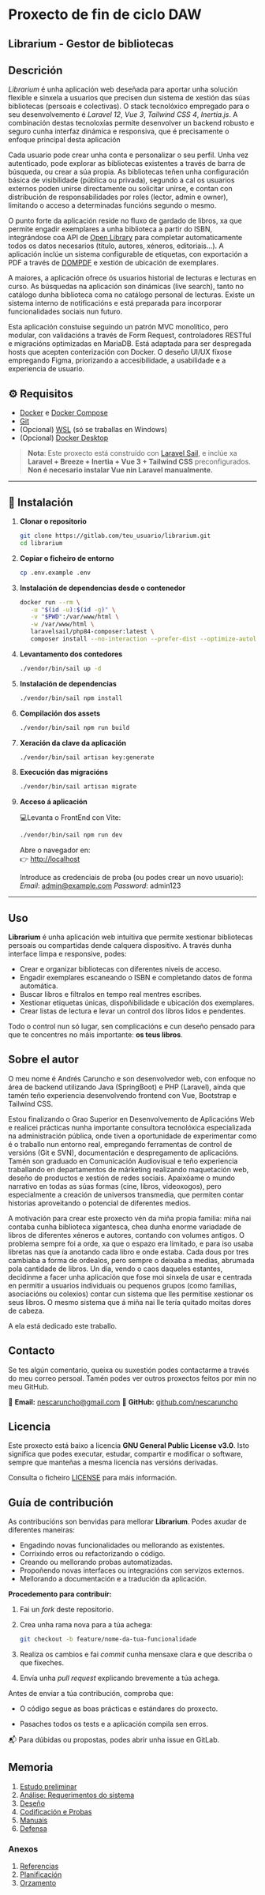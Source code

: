 # Proxecto de fin de ciclo DAW

## Librarium - Gestor de bibliotecas

## Descrición

*Librarium* é unha aplicación web deseñada para aportar unha solución flexible e sinxela a usuarios que precisen dun sistema de xestión das súas bibliotecas (persoais e colectivas). O stack tecnolóxico empregado para o seu desenvolvemento é *Laravel 12*, *Vue 3*, *Tailwind CSS 4*, *Inertia.js*. A combinación destas tecnoloxías permite desenvolver un backend robusto e seguro cunha interfaz dinámica e responsiva, que é precisamente o enfoque principal desta aplicación

Cada usuario pode crear unha conta e personalizar o seu perfil. Unha vez autenticado, pode explorar as bibliotecas existentes a través de barra de búsqueda, ou crear a súa propia. As bibliotecas teñen unha configuración básica de visibilidade (pública ou privada), segundo a cal os usuarios externos poden unirse directamente ou solicitar unirse, e contan con distribución de responsabilidades por roles (lector, admin e owner), limitando o acceso a determinadas funcións segundo o mesmo.

O punto forte da aplicación reside no fluxo de gardado de libros, xa que permite engadir exemplares a unha biblioteca a partir do ISBN, integrándose coa API de [Open Library](https://openlibrary.org/dev/docs/api/books) para completar automaticamente todos os datos necesarios (título, autores, xéneros, editoriais...). A aplicación inclúe un sistema configurable de etiquetas, con exportación a PDF a través de [DOMPDF](https://github.com/barryvdh/laravel-dompdf) e xestión de ubicación de exemplares.

A maiores, a aplicación ofrece ós usuarios historial de lecturas e lecturas en curso. As búsquedas na aplicación son dinámicas (live search), tanto no catálogo dunha biblioteca coma no catálogo personal de lecturas. Existe un sistema interno de notificacións e está preparada para incorporar funcionalidades sociais nun futuro.

Esta aplicación constuise seguindo un patrón MVC monolítico, pero modular, con validacións a través de Form Request, controladores RESTful e migracións optimizadas en MariaDB. Está adaptada para ser despregada hosts que acepten conterización con Docker. O deseño UI/UX fíxose empregando Figma, priorizando a accesibilidade, a usabilidade e a experiencia de usuario.

## ⚙️ Requisitos

- [Docker](https://www.docker.com/) e [Docker Compose](https://docs.docker.com/compose/)
- [Git](https://git-scm.com/)
- (Opcional) [WSL](https://learn.microsoft.com/es-es/windows/wsl/install) (só se traballas en Windows)
- (Opcional) [Docker Desktop](https://www.docker.com/products/docker-desktop/)

> **Nota**: Este proxecto está construído con [Laravel Sail](https://laravel.com/docs/sail), e inclúe xa **Laravel + Breeze + Inertia + Vue 3 + Tailwind CSS** preconfigurados.  
> **Non é necesario instalar Vue nin Laravel manualmente.**

---

## 🚀 Instalación

1. **Clonar o repositorio**

   ```bash
   git clone https://gitlab.com/teu_usuario/librarium.git
   cd librarium
   ```

2. **Copiar o ficheiro de entorno**

   ```bash
   cp .env.example .env
   ```

3. **Instalación de dependencias desde o contenedor**

   ```bash
   docker run --rm \
      -u "$(id -u):$(id -g)" \
      -v "$PWD":/var/www/html \
      -w /var/www/html \
      laravelsail/php84-composer:latest \
      composer install --no-interaction --prefer-dist --optimize-autoloader
   ```

4. **Levantamento dos contedores**

   ```bash
   ./vendor/bin/sail up -d
   ```

5. **Instalación de dependencias**

   ```bash
   ./vendor/bin/sail npm install
   ```

6. **Compilación dos assets**

   ```bash
   ./vendor/bin/sail npm run build
   ```

7. **Xeración da clave da aplicación**

   ```bash
   ./vendor/bin/sail artisan key:generate
   ```

8. **Execución das migracións**

   ```bash
   ./vendor/bin/sail artisan migrate
   ```

9. **Acceso á aplicación**

   💻Levanta o FrontEnd con Vite:

   ```bash
   ./vendor/bin/sail npm run dev
   
   ```

   Abre o navegador en:  
   👉 [http://localhost](http://localhost)

   Introduce as credenciais de proba (ou podes crear un novo usuario):
   *Email*: <admin@example.com>
   *Password*: admin123

---

## Uso

**Librarium** é unha aplicación web intuitiva que permite xestionar bibliotecas persoais ou compartidas dende calquera dispositivo. A través dunha interface limpa e responsive, podes:

- Crear e organizar bibliotecas con diferentes niveis de acceso.
- Engadir exemplares escaneando o ISBN e completando datos de forma automática.
- Buscar libros e filtralos en tempo real mentres escribes.
- Xestionar etiquetas únicas, dispoñibilidade e ubicación dos exemplares.
- Crear listas de lectura e levar un control dos libros lidos e pendentes.

Todo o control nun só lugar, sen complicacións e cun deseño pensado para que te concentres no máis importante: **os teus libros**.

## Sobre el autor

O meu nome é Andrés Caruncho e son desenvolvedor web, con enfoque no área de backend utilizando Java (SpringBoot) e PHP (Laravel), aínda que tamén teño experiencia desenvolvendo frontend con Vue, Bootstrap e Tailwind CSS.

Estou finalizando o Grao Superior en Desenvolvemento de Aplicacións Web e realicei prácticas nunha importante consultora tecnolóxica especializada na administración pública, onde tiven a oportunidade de experimentar como é o traballo nun entorno real, empregando ferramentas de control de versións (Git e SVN), documentación e despregamento de aplicacións. Tamén son graduado en Comunicación Audiovisual e teño experiencia traballando en departamentos de márketing realizando maquetación web, deseño de productos e xestión de redes sociais. Apaixóame o mundo narrativo en todas as súas formas (cine, libros, videoxogos), pero especialmente a creación de universos transmedia, que permiten contar historias aproveitando o potencial de diferentes medios.

A motivación para crear este proxecto vén da miña propia familia: miña nai contaba cunha biblioteca xigantesca, chea dunha enorme variadade de libros de diferentes xéneros e autores, contando con volumes antigos. O problema sempre foi a orde, xa que o espazo era limitado, e para iso usaba libretas nas que ía anotando cada libro e onde estaba. Cada dous por tres cambiaba a forma de ordealos, pero sempre o deixaba a medias, abrumada pola cantidade de libros. Un día, vendo o caos daqueles estantes, decidinme a facer unha aplicación que fose moi sinxela de usar e centrada en permitir a usuarios individuais ou pequenos grupos (como familias, asociacións ou colexios) contar cun sistema que lles permitise xestionar os seus libros. O mesmo sistema que á miña nai lle tería quitado moitas dores de cabeza.

A ela está dedicado este traballo.

## Contacto

Se tes algún comentario, queixa ou suxestión podes contactarme a través do meu correo persoal. Tamén podes ver outros proxectos feitos por min no meu GitHub.

📧 **Email:** [nescaruncho@gmail.com](mailto:nescaruncho@gmail.com)
💼 **GitHub:** [github.com/nescaruncho](https://github.com/nescaruncho)

## Licencia

Este proxecto está baixo a licencia **GNU General Public License v3.0**.
Isto significa que podes executar, estudar, compartir e modificar o software, sempre que manteñas a mesma licencia nas versións derivadas.

Consulta o ficheiro [LICENSE](./LICENSE) para máis información.

## Guía de contribución

As contribucións son benvidas para mellorar **Librarium**. Podes axudar de diferentes maneiras:

- Engadindo novas funcionalidades ou mellorando as existentes.
- Corrixindo erros ou refactorizando o código.
- Creando ou mellorando probas automatizadas.
- Propoñendo novas interfaces ou integracións con servizos externos.
- Mellorando a documentación e a tradución da aplicación.

**Procedemento para contribuír:**

1. Fai un *fork* deste repositorio.

2. Crea unha rama nova para a túa achega:

   ```bash
   git checkout -b feature/nome-da-tua-funcionalidade
   ```

3. Realiza os cambios e fai *commit* cunha mensaxe clara e que describa o que fixeches.

4. Envía unha *pull request* explicando brevemente a túa achega.

Antes de enviar a túa contribución, comproba que:

- O código segue as boas prácticas e estándares do proxecto.

- Pasaches todos os tests e a aplicación compila sen erros.

📬 Para dúbidas ou propostas, podes abrir unha issue en GitLab.

## Memoria

1. [Estudo preliminar](doc/templates/1_estudo_preliminar.md)
2. [Análise: Requerimentos do sistema](doc/templates/2_analise.md)
3. [Deseño](doc/templates/3_deseno.md)
4. [Codificación e Probas](doc/templates/4_codificacion_probas.md)
5. [Manuais](doc/templates/5_manuais.md)
6. [Defensa](doc/templates/6_defensa_do_proxecto.md)

### Anexos

1. [Referencias](doc/templates/a1_referencias.md)
2. [Planificación](doc/templates/a2_planificacion.md)
3. [Orzamento](doc/templates/a3_orzamento.md)

